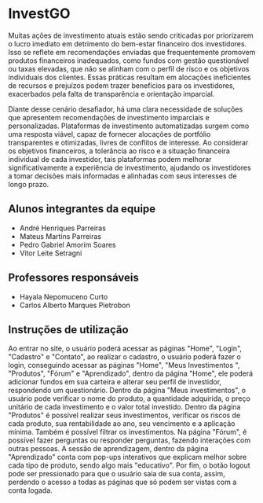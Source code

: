 # InvestGO

Muitas ações de investimento atuais estão sendo criticadas por priorizarem o lucro imediato em detrimento do bem-estar financeiro dos investidores. Isso se reflete em recomendações enviadas que frequentemente promovem produtos financeiros inadequados, como fundos com gestão questionável ou taxas elevadas, que não se alinham com o perfil de risco e os objetivos individuais dos clientes. Essas práticas resultam em alocações ineficientes de recursos e prejuízos podem trazer benefícios para os investidores, exacerbados pela falta de transparência e orientação imparcial.

Diante desse cenário desafiador, há uma clara necessidade de soluções que apresentem recomendações de investimento imparciais e personalizadas. Plataformas de investimento automatizadas surgem como uma resposta viável, capaz de fornecer alocações de portfólio transparentes e otimizadas, livres de conflitos de interesse. Ao considerar os objetivos financeiros, a tolerância ao risco e a situação financeira individual de cada investidor, tais plataformas podem melhorar significativamente a experiência de investimento, ajudando os investidores a tomar decisões mais informadas e alinhadas com seus interesses de longo prazo.

## Alunos integrantes da equipe

* André Henriques Parreiras
* Mateus Martins Parreiras
* Pedro Gabriel Amorim Soares
* Vitor Leite Setragni

## Professores responsáveis

* Hayala Nepomuceno Curto
* Carlos Alberto Marques Pietrobon

## Instruções de utilização

Ao entrar no site, o usuário poderá acessar as páginas "Home", "Login", "Cadastro" e "Contato", ao realizar o cadastro, o usuário poderá fazer o login, conseguindo acessar as páginas "Home", "Meus Investimentos ", "Produtos", "Fórum" e "Aprendizado", dentro da página "Home", ele poderá adicionar fundos em sua carteira e alterar seu perfil de investidor, respondendo um questionário. Dentro da página "Meus investimentos", o usuário pode verificar o nome do produto, a quantidade adquirida, o preço unitário de cada investimento e o valor total investido. Dentro da página "Produtos" é possível realizar seus investimentos, verificar os riscos de cada produto, sua rentabilidade ao ano, seu vencimento e a aplicação mínima. Também é possível filtrar os investimentos. Na página "Fórum", é possível fazer perguntas ou responder perguntas, fazendo interações com outras pessoas. A sessão de aprendizagem, dentro da página "Aprendizado" conta com pop-ups interativos que explicam melhor sobre cada tipo de produto, sendo algo mais "educativo". Por fim, o botão logout pode ser pressionado para que o usuário saia de sua conta, assim, perdendo o acesso a todas as páginas que só podem ser vistas com a conta logada.
